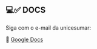 ## 💻✅ DOCS

Siga com o e-mail da unicesumar:

🔗 [Google Docs](https://docs.google.com/document/d/1od9CsHFoOu1Vn66pwIQmB7OjHoEWBfIr30seJueQaeg/edit?pli=1)